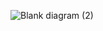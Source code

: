 ![Blank diagram (2)](https://github.com/user-attachments/assets/f0817ee6-612d-4397-b5f1-55739869079a)
